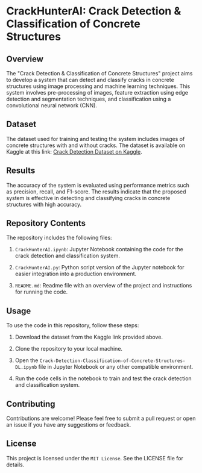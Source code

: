 # CrackHunterAI: Crack Detection & Classification of Concrete Structures

## Overview

The "Crack Detection & Classification of Concrete Structures" project aims to develop a system that can detect and classify cracks in concrete structures using image processing and machine learning techniques. This system involves pre-processing of images, feature extraction using edge detection and segmentation techniques, and classification using a convolutional neural network (CNN).

## Dataset

The dataset used for training and testing the system includes images of concrete structures with and without cracks. The dataset is available on Kaggle at this link: [Crack Detection Dataset on Kaggle](https://www.kaggle.com/code/dhruv1234/crack-detection-opencv/input).

## Results

The accuracy of the system is evaluated using performance metrics such as precision, recall, and F1-score. The results indicate that the proposed system is effective in detecting and classifying cracks in concrete structures with high accuracy.

## Repository Contents

The repository includes the following files:

1. `CrackHunterAI.ipynb`: Jupyter Notebook containing the code for the crack detection and classification system.

2. `CrackHunterAI.py`: Python script version of the Jupyter notebook for easier integration into a production environment.

3. `README.md`: Readme file with an overview of the project and instructions for running the code.

## Usage

To use the code in this repository, follow these steps:

1. Download the dataset from the Kaggle link provided above.

2. Clone the repository to your local machine.

3. Open the `Crack-Detection-Classification-of-Concrete-Structures-DL.ipynb` file in Jupyter Notebook or any other compatible environment.

4. Run the code cells in the notebook to train and test the crack detection and classification system.

## Contributing

Contributions are welcome! Please feel free to submit a pull request or open an issue if you have any suggestions or feedback.

## License

This project is licensed under the `MIT License`. See the LICENSE file for details.
